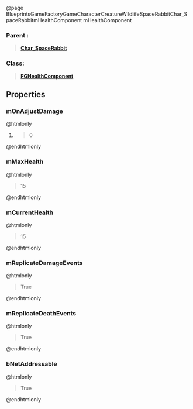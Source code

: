 @page BlueprintsGameFactoryGameCharacterCreatureWildlifeSpaceRabbitChar_SpaceRabbitmHealthComponent mHealthComponent
### Parent :
<b><a href="_blueprints_game_factory_game_character_creature_wildlife_space_rabbit_char__space_rabbit.html"><blockquote>Char_SpaceRabbit</blockquote></a></b>
### Class:
<b><a href="_class_script_f_g_health_component.html"><blockquote>FGHealthComponent</blockquote></a></b>
## Properties
### mOnAdjustDamage
@htmlonly
<ol>
<li>
<blockquote>0</blockquote>
</li>
</ol>
@endhtmlonly

### mMaxHealth
@htmlonly
<blockquote>15</blockquote>
@endhtmlonly

### mCurrentHealth
@htmlonly
<blockquote>15</blockquote>
@endhtmlonly

### mReplicateDamageEvents
@htmlonly
<blockquote>True</blockquote>
@endhtmlonly

### mReplicateDeathEvents
@htmlonly
<blockquote>True</blockquote>
@endhtmlonly

### bNetAddressable
@htmlonly
<blockquote>True</blockquote>
@endhtmlonly

